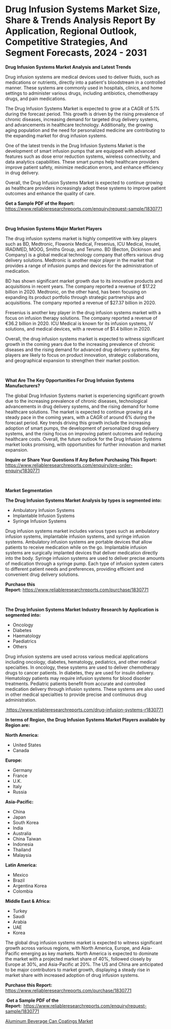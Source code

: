 <p><h1>Drug Infusion Systems Market Size, Share & Trends Analysis Report By Application, Regional Outlook, Competitive Strategies, And Segment Forecasts, 2024 - 2031</h1></p><p><strong>Drug Infusion Systems Market Analysis and Latest Trends</strong></p>
<p><p>Drug infusion systems are medical devices used to deliver fluids, such as medications or nutrients, directly into a patient's bloodstream in a controlled manner. These systems are commonly used in hospitals, clinics, and home settings to administer various drugs, including antibiotics, chemotherapy drugs, and pain medications.</p><p>The Drug Infusion Systems Market is expected to grow at a CAGR of 5.1% during the forecast period. This growth is driven by the rising prevalence of chronic diseases, increasing demand for targeted drug delivery systems, and advancements in healthcare technology. Additionally, the growing aging population and the need for personalized medicine are contributing to the expanding market for drug infusion systems.</p><p>One of the latest trends in the Drug Infusion Systems Market is the development of smart infusion pumps that are equipped with advanced features such as dose error reduction systems, wireless connectivity, and data analytics capabilities. These smart pumps help healthcare providers improve patient safety, minimize medication errors, and enhance efficiency in drug delivery.</p><p>Overall, the Drug Infusion Systems Market is expected to continue growing as healthcare providers increasingly adopt these systems to improve patient outcomes and enhance the quality of care.</p></p>
<p><strong>Get a Sample PDF of the Report:&nbsp;</strong> <a href="https://www.reliableresearchreports.com/enquiry/request-sample/1830771">https://www.reliableresearchreports.com/enquiry/request-sample/1830771</a></p>
<p>&nbsp;</p>
<p><strong>Drug Infusion Systems Major Market Players</strong></p>
<p><p>The drug infusion systems market is highly competitive with key players such as BD, Medtronic, Flowonix Medical, Fresenius, ICU Medical, Insulet, IRADIMED, MOOG, Smiths Group, and Terumo. BD (Becton, Dickinson and Company) is a global medical technology company that offers various drug delivery solutions. Medtronic is another major player in the market that provides a range of infusion pumps and devices for the administration of medication.</p><p>BD has shown significant market growth due to its innovative products and acquisitions in recent years. The company reported a revenue of $17.22 billion in 2020. Medtronic, on the other hand, has been focusing on expanding its product portfolio through strategic partnerships and acquisitions. The company reported a revenue of $27.37 billion in 2020.</p><p>Fresenius is another key player in the drug infusion systems market with a focus on infusion therapy solutions. The company reported a revenue of €36.2 billion in 2020. ICU Medical is known for its infusion systems, IV solutions, and medical devices, with a revenue of $1.4 billion in 2020.</p><p>Overall, the drug infusion systems market is expected to witness significant growth in the coming years due to the increasing prevalence of chronic diseases and the rising demand for advanced drug delivery systems. Key players are likely to focus on product innovation, strategic collaborations, and geographical expansion to strengthen their market position.</p></p>
<p>&nbsp;</p>
<p><strong>What Are The Key Opportunities For Drug Infusion Systems Manufacturers?</strong></p>
<p><p>The global Drug Infusion Systems market is experiencing significant growth due to the increasing prevalence of chronic diseases, technological advancements in drug delivery systems, and the rising demand for home healthcare solutions. The market is expected to continue growing at a steady pace in the coming years, with a CAGR of around 6% during the forecast period. Key trends driving this growth include the increasing adoption of smart pumps, the development of personalized drug delivery systems, and the rising focus on improving patient outcomes and reducing healthcare costs. Overall, the future outlook for the Drug Infusion Systems market looks promising, with opportunities for further innovation and market expansion.</p></p>
<p><strong>Inquire or Share Your Questions If Any Before Purchasing This Report:</strong> <a href="https://www.reliableresearchreports.com/enquiry/pre-order-enquiry/1830771">https://www.reliableresearchreports.com/enquiry/pre-order-enquiry/1830771</a></p>
<p>&nbsp;</p>
<p><strong>Market Segmentation</strong></p>
<p><strong>The Drug Infusion Systems Market Analysis by types is segmented into:</strong></p>
<p><ul><li>Ambulatory Infusion Systems</li><li>Implantable Infusion Systems</li><li>Syringe Infusion Systems</li></ul></p>
<p><p>Drug infusion systems market includes various types such as ambulatory infusion systems, implantable infusion systems, and syringe infusion systems. Ambulatory infusion systems are portable devices that allow patients to receive medication while on the go. Implantable infusion systems are surgically implanted devices that deliver medication directly into the body. Syringe infusion systems are used to deliver precise amounts of medication through a syringe pump. Each type of infusion system caters to different patient needs and preferences, providing efficient and convenient drug delivery solutions.</p></p>
<p><strong>Purchase this Report:&nbsp;</strong><a href="https://www.reliableresearchreports.com/purchase/1830771">https://www.reliableresearchreports.com/purchase/1830771</a></p>
<p>&nbsp;</p>
<p><strong>The Drug Infusion Systems Market Industry Research by Application is segmented into:</strong></p>
<p><ul><li>Oncology</li><li>Diabetes</li><li>Haematology</li><li>Paediatrics</li><li>Others</li></ul></p>
<p><p>Drug infusion systems are used across various medical applications including oncology, diabetes, hematology, pediatrics, and other medical specialties. In oncology, these systems are used to deliver chemotherapy drugs to cancer patients. In diabetes, they are used for insulin delivery. Hematology patients may require infusion systems for blood disorder treatments. Pediatric patients benefit from accurate and controlled medication delivery through infusion systems. These systems are also used in other medical specialties to provide precise and continuous drug administration.</p></p>
<p><a href="https://www.reliableresearchreports.com/drug-infusion-systems-r1830771">&nbsp;https://www.reliableresearchreports.com/drug-infusion-systems-r1830771</a></p>
<p><strong>In terms of Region, the Drug Infusion Systems Market Players available by Region are:</strong></p>
<p>
    <p> <strong> North America: </strong>
        <ul>
            <li>United States</li>
            <li>Canada</li>
        </ul>
        </p> 
    <p> <strong> Europe: </strong>
        <ul>
            <li>Germany</li>
            <li>France</li>
            <li>U.K.</li>
            <li>Italy</li>
            <li>Russia</li>
        </ul>
        </p> 
    <p> <strong> Asia-Pacific: </strong>
        <ul>
            <li>China</li>
            <li>Japan</li>
            <li>South Korea</li>
            <li>India</li>
            <li>Australia</li>
            <li>China Taiwan</li>
            <li>Indonesia</li>
            <li>Thailand</li>
            <li>Malaysia</li>
        </ul>
        </p> 
    <p> <strong> Latin America: </strong>
        <ul>
            <li>Mexico</li>
            <li>Brazil</li>
            <li>Argentina Korea</li>
            <li>Colombia</li>
        </ul>
        </p> 
    <p> <strong> Middle East & Africa: </strong>
        <ul>
            <li>Turkey</li>
            <li>Saudi</li>
            <li>Arabia</li>
            <li>UAE</li>
            <li>Korea</li>
        </ul>
    </p>
    </p>
<p><p>The global drug infusion systems market is expected to witness significant growth across various regions, with North America, Europe, and Asia-Pacific emerging as key markets. North America is expected to dominate the market with a projected market share of 40%, followed closely by Europe at 30%, and Asia-Pacific at 20%. The US and China are anticipated to be major contributors to market growth, displaying a steady rise in market share with increased adoption of drug infusion systems.</p></p>
<p><strong>Purchase this Report: </strong><a href="https://www.reliableresearchreports.com/purchase/1830771">https://www.reliableresearchreports.com/purchase/1830771</a></p>
<p>&nbsp;<strong>Get a Sample PDF of the Report:&nbsp;&nbsp;</strong><a href="https://www.reliableresearchreports.com/enquiry/request-sample/1830771">https://www.reliableresearchreports.com/enquiry/request-sample/1830771</a></p>
<p><strong></strong></p>
<p><p><a href="https://eight-handstand-8fb.notion.site/Aluminum-Beverage-Can-Coatings-Market-Outlook-Industry-Overview-and-Forecast-2024-to-2031-5ccc19dd86fc453bb26bd57149bfcec2">Aluminum Beverage Can Coatings Market</a></p></p>